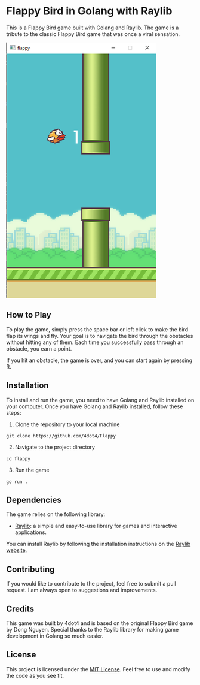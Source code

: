 # Flappy Bird in Golang with Raylib

This is a Flappy Bird game built with Golang and Raylib. The game is a tribute to the classic Flappy Bird game that was once a viral sensation.

![Flappy Bird Screenshot](./assets/screenshot.png)

## How to Play

To play the game, simply press the space bar or left click to make the bird flap its wings and fly. Your goal is to navigate the bird through the obstacles without hitting any of them. Each time you successfully pass through an obstacle, you earn a point.

If you hit an obstacle, the game is over, and you can start again by pressing R.

## Installation

To install and run the game, you need to have Golang and Raylib installed on your computer. Once you have Golang and Raylib installed, follow these steps:

1. Clone the repository to your local machine

```
git clone https://github.com/4dot4/Flappy
```
2. Navigate to the project directory

```shell
cd flappy
```
3. Run the game

```
go run . 
```
## Dependencies

The game relies on the following library:

- [Raylib](https://www.raylib.com/): a simple and easy-to-use library for games and interactive applications.

You can install Raylib by following the installation instructions on the [Raylib website](https://www.raylib.com/).

## Contributing

If you would like to contribute to the project, feel free to submit a pull request. I am always open to suggestions and improvements.

## Credits

This game was built by 4dot4 and is based on the original Flappy Bird game by Dong Nguyen. Special thanks to the Raylib library for making game development in Golang so much easier.

## License

This project is licensed under the [MIT License](https://opensource.org/licenses/MIT). Feel free to use and modify the code as you see fit.

